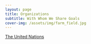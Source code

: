 ```yaml
---
layout: page
title: Organizations
subtitle: With Whom We Share Goals
cover-img: /assets/img/farm_field.jpg
---
```


[The United Nations](https://www.un.org/en/)
